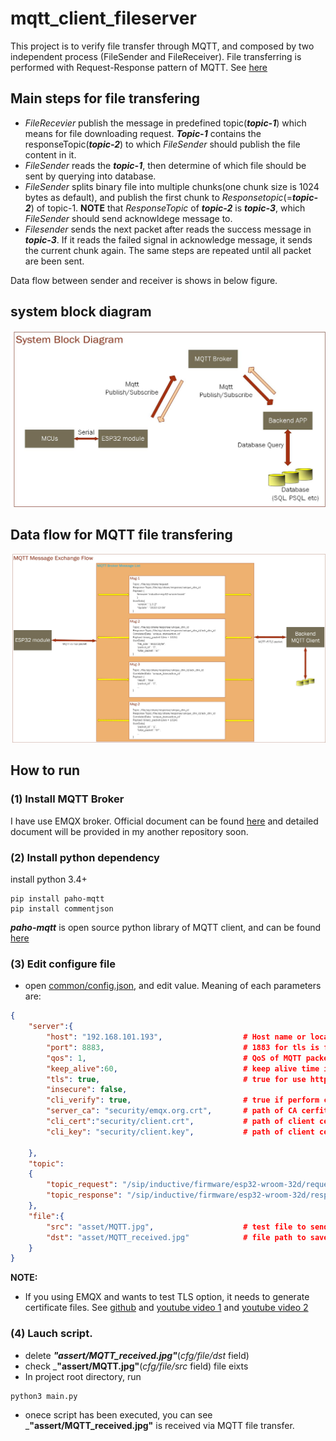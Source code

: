 # mqtt_client_fileserver
This project is to verify file transfer through MQTT, and composed by two independent process (FileSender and FileReceiver). File transferring is performed with Request-Response pattern of MQTT. 
See  [here](https://www.hivemq.com/blog/mqtt5-essentials-part9-request-response-pattern/)


## Main steps for file transfering
* _FileRecevier_ publish the message in predefined topic(_**topic-1**_) which means for file downloading request.
_**Topic-1**_ contains the responseTopic(_**topic-2**_) to which _FileSender_ should publish the file content in it. 
* _FileSender_ reads the _**topic-1**_, then determine of which file should be sent by querying into database. 
* _FileSender_ splits binary file into multiple chunks(one chunk size is 1024 bytes as default), and publish the first chunk to _Responsetopic_(=_**topic-2**_) of topic-1. **NOTE** that _ResponseTopic_ of _**topic-2**_ is _**topic-3**_, which _FileSender_ should send acknowldege message to.
* _Filesender_ sends the next packet after reads the success message in _**topic-3**_. If it reads the failed signal in acknowledge message, it sends the current chunk again. The same steps are repeated until all packet are been sent. 


Data flow between sender and receiver is shows in below figure. 
 
## system block diagram
![System Block Diagram](doc/system_block_design.jpg) 
 
## Data flow for MQTT file transfering 
![data flow for file transfer](doc/MQTT%20file%20transfer.jpg)

## How to run 
### (1) Install MQTT Broker

I have use EMQX broker. Official document can be found [here](https://www.emqx.io/docs/en/v5.0/deploy/install.html) and detailed document will be provided in my another repository soon.

### (2) Install python dependency
install python 3.4+ 
```
pip install paho-mqtt
pip install commentjson
```
_**paho-mqtt**_ is open source python library of MQTT client, and can be found [here](https://github.com/eclipse/paho.mqtt.python)

### (3) Edit configure file
* open [common/config.json](common/config.json), and edit value. Meaning of each parameters are: 
```json
{
    "server":{
        "host": "192.168.101.193",                  # Host name or local IP address of MQTT broker
        "port": 8883,                               # 1883 for tls is false(http), 8883 for tls=true(https) 
        "qos": 1,                                   # QoS of MQTT packet 
        "keep_alive":60,                            # keep alive time in second
        "tls": true,                                # true for use https 
        "insecure": false,              
        "cli_verify": true,                         # true if perform client verification. 
        "server_ca": "security/emqx.org.crt",       # path of CA cerfiticate file of server
        "cli_cert":"security/client.crt",           # path of client certification file
        "cli_key": "security/client.key",           # path of client certification key file 
        
    },
    "topic": 
    {
        "topic_request": "/sip/inductive/firmware/esp32-wroom-32d/request",                 # predefined topic to request file download
        "topic_response": "/sip/inductive/firmware/esp32-wroom-32d/response"                 # default prefix of send channel topic. 
    },
    "file":{
        "src": "asset/MQTT.jpg",                    # test file to send
        "dst": "asset/MQTT_received.jpg"            # file path to save the received data(will be overwriited)
    }
}
```
**NOTE:** 
*  If you using EMQX and wants to test TLS option, it needs to generate certificate files. See [github](https://github.com/emqx/emqx-webinars/tree/main/2022-02-09-emqx-tls/scripts) and [youtube video 1](https://www.youtube.com/watch?v=HRqJLi7-9KU) and [youtube video 2](https://youtu.be/W7SedpZzQdo)

 
### (4) Lauch script. 
* delete _**"assert/MQTT_received.jpg"**_(_cfg/file/dst_ field)
* check _**"assert/MQTT.jpg"**(_cfg/file/src_ field) file eixts
* In project root directory, run
```
python3 main.py
```
* onece script has been executed, you can see  _**"assert/MQTT_received.jpg"** is received via MQTT file transfer.